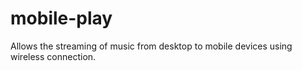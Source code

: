 mobile-play
===========

Allows the streaming of music from desktop to mobile devices using wireless connection.
